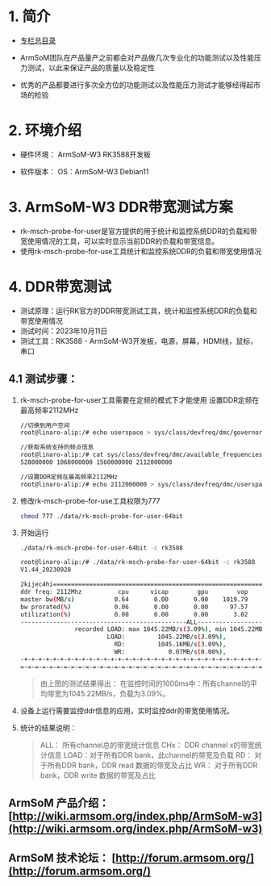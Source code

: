# 1. 简介
- [专栏总目录](https://blog.csdn.net/nb124667390/article/details/130725546)

- ArmSoM团队在产品量产之前都会对产品做几次专业化的功能测试以及性能压力测试，以此来保证产品的质量以及稳定性

- 优秀的产品都要进行多次全方位的功能测试以及性能压力测试才能够经得起市场的检验
# 2. 环境介绍

- 硬件环境：
ArmSoM-W3 RK3588开发板

- 软件版本：
OS：ArmSoM-W3 Debian11
# 3. ArmSoM-W3 DDR带宽测试方案
- rk-msch-probe-for-user是官方提供的用于统计和监控系统DDR的负载和带宽使用情况的工具，可以实时显示当前DDR的负载和带宽信息。
- 使用rk-msch-probe-for-use工具统计和监控系统DDR的负载和带宽使用情况
# 4. DDR带宽测试
- 测试原理：运行RK官方的DDR带宽测试工具，统计和监控系统DDR的负载和带宽使用情况
- 测试时间：2023年10月11日
- 测试工具：RK3588 - ArmSoM-W3开发板，电源，屏幕，HDMI线，鼠标，串口
## 4.1 测试步骤：


1. rk-msch-probe-for-user工具需要在定频的模式下才能使用
	设置DDR定频在最高频率2112MHz

	```bash
	//切换到用户空间
	root@linaro-alip:/# echo userspace > sys/class/devfreq/dmc/governor
	
	//获取系统支持的频点信息
	root@linaro-alip:/# cat sys/class/devfreq/dmc/available_frequencies
	528000000 1068000000 1560000000 2112000000
	
	//设置DDR定频在最高频率2112MHz
	root@linaro-alip:/# echo 2112000000 > sys/class/devfreq/dmc/userspace/set_freq
	```
2. 修改rk-msch-probe-for-use工具权限为777

	```bash
	chmod 777 ./data/rk-msch-probe-for-user-64bit
	```

3. 开始运行

	```bash
	./data/rk-msch-probe-for-user-64bit -c rk3588
	```

	
	```bash
	root@linaro-alip:/# ./data/rk-msch-probe-for-user-64bit -c rk3588
	V1.44_20230928
	
	2kijec4hi======================================================================================================
	ddr freq: 2112Mhz          cpu      vicap        gpu        vop        isp     others      total
	master bw(MB/s)           0.64       0.00       0.00    1019.79       0.00      24.79    1045.22
	bw prorated(%)            0.06       0.00       0.00      97.57       0.00       2.37     100.00
	utilization(%)            0.00       0.00       0.00       3.02       0.00       0.07       3.09
	----------------------------------------------ALL-------------------------CH0-------------------------CH1-------------------------CH2-------------------------CH3--------
	               recorded LOAD: max 1045.22MB/s(3.09%), min 1045.22MB/s(3.09%), avg 1045.22MB/s(3.09%)
	                        LOAD:         1045.22MB/s(3.09%),          261.50MB/s(3.10%),          261.24MB/s(3.09%),          261.18MB/s(3.09%),          261.31MB/s(3.09%)
	                          RD:         1045.16MB/s(3.09%),          261.46MB/s(3.09%),          261.23MB/s(3.09%),          261.17MB/s(3.09%),          261.30MB/s(3.09%)
	                          WR:            0.07MB/s(0.00%),            0.04MB/s(0.00%),            0.01MB/s(0.00%),            0.01MB/s(0.00%),            0.01MB/s(0.00%)
	-+-+-+-+-+-+-+-+-+-+-+-+-+-+-+-+-+-+-+-+-+-+-+-+-+-+-+-+-+-+-+-+-+-+-+-+-+-+-+-+-+-+-+-+-+-+-+-+-+-+-+-+-+-+-+-+-+-+-+-+-+-+-+-+-+-+-+-+-+-+-+-+-+-+-+-+-+-+-+-+-+-+-+-+-+-
	=-=-=-=-=-=-=-=-=-=-=-=-=-=-=-=-=-=-=-=-=-=-=-=-=-=-=-=-=-=-=-=-=-=-=-=-=-=-=-=-=-=-=-=-=-=-=-=-=-=-=-=-=-=-=-=
	```
	

	> 由上图的测试结果得出： 	在监控时间的1000ms中：所有channel的平均带宽为1045.22MB/s，负载为3.09%。

4. 设备上运行需要监控ddr信息的应用，实时监控ddr的带宽使用情况。

5. 统计的结果说明：
	
	>   ALL：	所有channel总的带宽统计信息
	>   CHx： DDR channel x的带宽统计信息
	>   LOAD：对于所有DDR bank，此channel的带宽及负载
	>   RD： 对于所有DDR bank，DDR read 数据的带宽及占比 
	>   WR：	对于所有DDR bank，DDR write 数据的带宽及占比


## ArmSoM 产品介绍： [http://wiki.armsom.org/index.php/ArmSoM-w3](http://wiki.armsom.org/index.php/ArmSoM-w3)
## ArmSoM 技术论坛： [http://forum.armsom.org/](http://forum.armsom.org/)